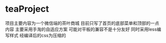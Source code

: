 # teaProject
项目主要内容为一个微信端的茶叶商城 目前只写了首页的底部菜单和顶部的一点内容
主要采用手淘的自适应方案 可能对平板的兼容不是十分友好
同时采用less编写样式 经编译后的css为压缩的
